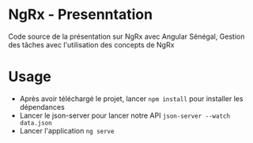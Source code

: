 # NgRx - Presenntation
Code source de la présentation sur NgRx avec Angular Sénégal, Gestion des tâches avec l'utilisation des concepts de NgRx

# Usage
 - Après avoir téléchargé le projet, lancer `npm install` pour installer les dépendances
 - Lancer le json-server pour lancer notre API `json-server --watch data.json`
 - Lancer l'application `ng serve`
